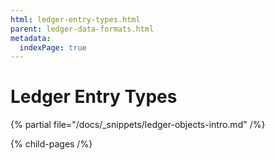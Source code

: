 ```yaml
---
html: ledger-entry-types.html
parent: ledger-data-formats.html
metadata:
  indexPage: true
---
```

# Ledger Entry Types

{% partial file="/docs/_snippets/ledger-objects-intro.md" /%}


{% child-pages /%}
